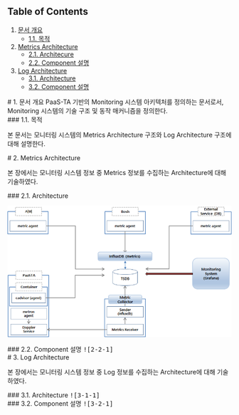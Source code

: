 ## Table of Contents
1. [문서 개요](#1)
     * [1.1. 목적](#2)
2. [Metrics Architecture](#3)
     * [2.1.  Architecure](#4)
     * [2.2.  Component 설명](#5)
3. [Log Architecture](#6)
     * [3.1.  Architecture](#7)
     * [3.2.  Component 설명](#8)

<div id='1'></div>
# 1. 문서 개요
PaaS-TA 기반의 Monitoring 시스템 아키텍처를 정의하는 문서로서, Monitoring 시스템의 기술 구조 및 동작 매커니즘을 정의한다.

<div id='2'></div>
### 1.1. 목적
      
본 문서는 모니터링 시스템의 Metrics Architecture 구조와 Log Architecture 구조에 대해 설명한다.

<div id='3'></div>
# 2.  Metrics Architecture

본 장에서는 모니터링 시스템 정보 중 Metrics 정보를 수집하는 Architecture에 대해 기술하였다.

<div id='4'></div>
### 2.1. Architecture

<kbd>![2-1-1]</kbd>

<div id='5'></div>
### 2.2. Component 설명
<kbd>![2-2-1]</kbd>

<div id='6'></div>
# 3. Log Architecture

본 장에서는 모니터링 시스템 정보 중 Log 정보를 수집하는 Architecture에 대해 기술하였다.

<div id='7'></div>
### 3.1. Architecture
<kbd>![3-1-1]</kbd>

<div id='8'></div>
### 3.2. Component 설명
<kbd>![3-2-1]</kbd>

[2-1-1]:images/monitoring-architecture/2-1-1.png
[2-2-1]:images/monitoring-architecture/2-2-1.png
[3-1-1]:images/monitoring-architecture/3-1-1.png
[3-2-1]:images/monitoring-architecture/3-2-1.png

